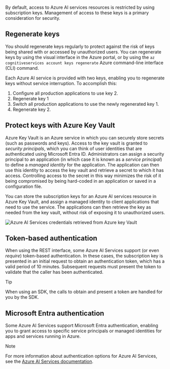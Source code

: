 By default, access to Azure AI services resources is restricted by using subscription keys. Management of access to these keys is a primary consideration for security.

## Regenerate keys

You should regenerate keys regularly to protect against the risk of keys being shared with or accessed by unauthorized users. You can regenerate keys by using the visual interface in the Azure portal, or by using the `az cognitiveservices account keys regenerate` Azure command-line interface (CLI) command.

Each Azure AI service is provided with two keys, enabling you to regenerate keys without service interruption. To accomplish this:

1. Configure all production applications to use key 2.
2. Regenerate key 1
3. Switch all production applications to use the newly regenerated key 1.
4. Regenerate key 2.

## Protect keys with Azure Key Vault

Azure Key Vault is an Azure service in which you can securely store secrets (such as passwords and keys). Access to the key vault is granted to *security principals*, which you can think of user identities that are authenticated using Microsoft Entra ID. Administrators can assign a security principal to an application (in which case it is known as a *service principal*) to define a *managed identity* for the application. The application can then use this identity to access the key vault and retrieve a secret to which it has access. Controlling access to the secret in this way minimizes the risk of it being compromised by being hard-coded in an application or saved in a configuration file.

You can store the subscription keys for an Azure AI services resource in Azure Key Vault, and assign a managed identity to client applications that need to use the service. The applications can then retrieve the key as needed from the key vault, without risk of exposing it to unauthorized users.

![Azure AI Services credentials retrieved from Azure key Vault](../media/azure-key-vault.png)

## Token-based authentication

When using the REST interface, some Azure AI Services support (or even *require*) token-based authentication. In these cases, the subscription key is presented in an initial request to obtain an authentication token, which has a valid period of 10 minutes. Subsequent requests must present the token to validate that the caller has been authenticated.

> [!TIP]
> When using an SDK, the calls to obtain and present a token are handled for you by the SDK.

<a name='azure-active-directory-authentication'></a>

## Microsoft Entra authentication

Some Azure AI Services support Microsoft Entra authentication, enabling you to grant access to specific service principals or managed identities for apps and services running in Azure.

> [!NOTE]
> For more information about authentication options for Azure AI Services, see the [Azure AI Services documentation](/azure/ai-services/authentication).
